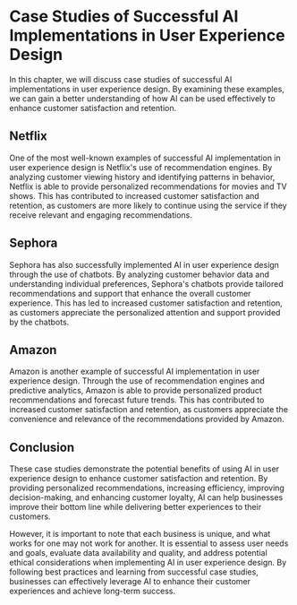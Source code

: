 Case Studies of Successful AI Implementations in User Experience Design
=============================================================================================================================================

In this chapter, we will discuss case studies of successful AI implementations in user experience design. By examining these examples, we can gain a better understanding of how AI can be used effectively to enhance customer satisfaction and retention.

Netflix
-------

One of the most well-known examples of successful AI implementation in user experience design is Netflix's use of recommendation engines. By analyzing customer viewing history and identifying patterns in behavior, Netflix is able to provide personalized recommendations for movies and TV shows. This has contributed to increased customer satisfaction and retention, as customers are more likely to continue using the service if they receive relevant and engaging recommendations.

Sephora
-------

Sephora has also successfully implemented AI in user experience design through the use of chatbots. By analyzing customer behavior data and understanding individual preferences, Sephora's chatbots provide tailored recommendations and support that enhance the overall customer experience. This has led to increased customer satisfaction and retention, as customers appreciate the personalized attention and support provided by the chatbots.

Amazon
------

Amazon is another example of successful AI implementation in user experience design. Through the use of recommendation engines and predictive analytics, Amazon is able to provide personalized product recommendations and forecast future trends. This has contributed to increased customer satisfaction and retention, as customers appreciate the convenience and relevance of the recommendations provided by Amazon.

Conclusion
----------

These case studies demonstrate the potential benefits of using AI in user experience design to enhance customer satisfaction and retention. By providing personalized recommendations, increasing efficiency, improving decision-making, and enhancing customer loyalty, AI can help businesses improve their bottom line while delivering better experiences to their customers.

However, it is important to note that each business is unique, and what works for one may not work for another. It is essential to assess user needs and goals, evaluate data availability and quality, and address potential ethical considerations when implementing AI in user experience design. By following best practices and learning from successful case studies, businesses can effectively leverage AI to enhance their customer experiences and achieve long-term success.

